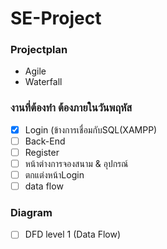 # SE-Project
### Projectplan
- Agile
- Waterfall

### งานที่ต้องทำ ต้องภายในวันพฤหัส
- [x] Login (ข้างการเชื่อมกับSQL(XAMPP)
- [ ] Back-End
- [ ] Register
- [ ] หน้าต่างการจองสนาม & อุปกรณ์
- [ ] ตกแต่งหน้าLogin
- [ ] data flow

### Diagram
- [ ] DFD level 1 (Data Flow)
